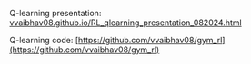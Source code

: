 
Q-learning presentation: [vvaibhav08.github.io/RL_qlearning_presentation_082024.html](vvaibhav08.github.io/RL_qlearning_presentation_082024.html)

Q-learning code: [https://github.com/vvaibhav08/gym_rl](https://github.com/vvaibhav08/gym_rl)